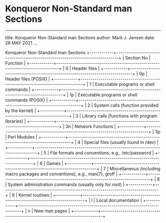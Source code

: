 # Konqueror Non-Standard man Sections

---
title: Konqueror Non-Standard man Sections
author: Mark J. Jensen
date: 28 MAY 2021
...

Konqueror Non-Standard man Sections
+------------+-------------------------------------------------------------------------------+
| Section No | Function                                                                      |
+------------+-------------------------------------------------------------------------------+
|          0 | Header files                                                                  |
+------------+-------------------------------------------------------------------------------+
|         0p | Header files (POSIX)                                                          |
+------------+-------------------------------------------------------------------------------+
|          1 | Executable programs or shell commands                                         |
+------------+-------------------------------------------------------------------------------+
|         1p | Executable programs or shell commands (POSIX)                                 |
+------------+-------------------------------------------------------------------------------+
|          2 | System calls (function provided by the kernel)                                |
+------------+-------------------------------------------------------------------------------+
|          3 | Library calls (functions with program libraries)                              |
+------------+-------------------------------------------------------------------------------+
|         3n | Network Functions                                                             |
+------------+-------------------------------------------------------------------------------+
|         3p | Perl Modules                                                                  |
+------------+-------------------------------------------------------------------------------+
|          4 | Special files (usually found in /dev)                                         |
+------------+-------------------------------------------------------------------------------+
|          5 | File formats and conventions, e.g., /etc/password                             |
+------------+-------------------------------------------------------------------------------+
|          6 | Games                                                                         |
+------------+-------------------------------------------------------------------------------+
|          7 | Miscellaneous (including macro packages and conventions), e.g., man(7), groff |
+------------+-------------------------------------------------------------------------------+
|          8 | System administration commands (usually only for root)                        |
+------------+-------------------------------------------------------------------------------+
|          9 | Kernel routines                                                               |
+------------+-------------------------------------------------------------------------------+
|          l | Local documentation                                                           |
+------------+-------------------------------------------------------------------------------+
|          n | New man pages                                                                 |
+------------+-------------------------------------------------------------------------------+
